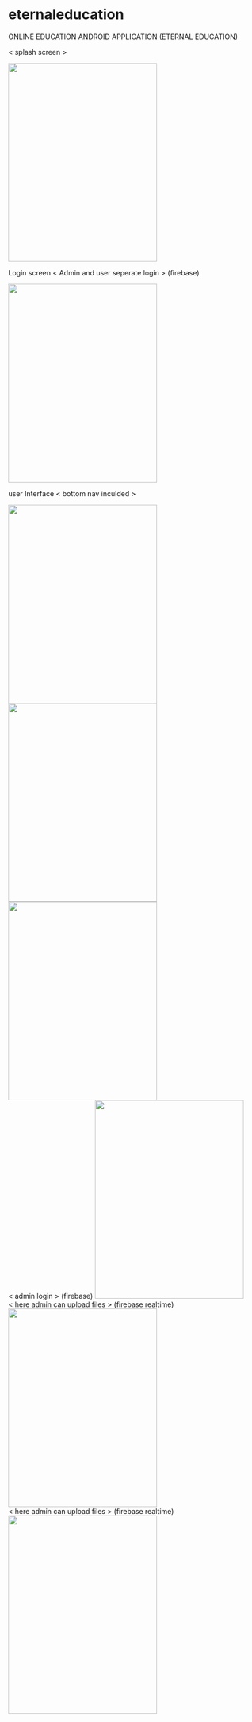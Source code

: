 # eternaleducation
ONLINE EDUCATION ANDROID APPLICATION
(ETERNAL EDUCATION)
<br>

< splash screen >

<img src="https://firebasestorage.googleapis.com/v0/b/pdfview-india.appspot.com/o/github%20profile%2FWhatsApp%20Image%202023-02-15%20at%2012.10.55.jpeg?alt=media&token=6d68cbeb-6af2-4e28-a9a6-3a23ded91801" width="300" height="400">

Login screen
< Admin and user seperate login > (firebase)
<br>

<img src="https://firebasestorage.googleapis.com/v0/b/pdfview-india.appspot.com/o/github%20profile%2FWhatsApp%20Image%202023-02-15%20at%2012.10.56.jpeg?alt=media&token=efc2d5f7-1907-4032-8447-935c4235ea39" width="300" height="400">

user Interface
< bottom nav inculded >
<br>

<img src="https://firebasestorage.googleapis.com/v0/b/pdfview-india.appspot.com/o/github%20profile%2FWhatsApp%20Image%202023-02-15%20at%2012.10.56%20(1).jpeg?alt=media&token=36b8f039-5138-423e-b315-253eb511b6df" width="300" height="400">
<br>
<img src="https://firebasestorage.googleapis.com/v0/b/pdfview-india.appspot.com/o/github%20profile%2FWhatsApp%20Image%202023-02-15%20at%2012.10.56%20(2).jpeg?alt=media&token=d701c6df-8602-4acd-be63-adf166c62720" width="300" height="400">
<br>
<img src="https://firebasestorage.googleapis.com/v0/b/pdfview-india.appspot.com/o/github%20profile%2FWhatsApp%20Image%202023-02-15%20at%2012.10.57.jpeg?alt=media&token=8cbebba6-aa76-4f82-907e-b56f60b6aec2" width="300" height="400">

<br>
< admin login > (firebase)

<img src="https://firebasestorage.googleapis.com/v0/b/pdfview-india.appspot.com/o/github%20profile%2FWhatsApp%20Image%202023-02-15%20at%2012.10.57%20(1).jpeg?alt=media&token=66c9adc5-e7ed-435d-989c-1e414b341f16" width="300" height="400">

<br>
< here admin can upload files > (firebase realtime)

<img src="https://firebasestorage.googleapis.com/v0/b/pdfview-india.appspot.com/o/github%20profile%2FWhatsApp%20Image%202023-02-15%20at%2012.10.58.jpeg?alt=media&token=1d7ac510-718f-4a9b-93cb-800b10df0d62" width="300" height="400">

<br>
< here admin can upload files > (firebase realtime)

<img src="https://firebasestorage.googleapis.com/v0/b/pdfview-india.appspot.com/o/github%20profile%2FWhatsApp%20Image%202023-02-15%20at%2012.38.48.jpeg?alt=media&token=4d522a9c-58df-4672-ac3c-429f14c42282" width="300" height="400">

